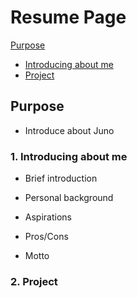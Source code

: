 # Resume Page

[Purpose](#purpose)

- [Introducing about me](#1-introducing-about-me)
- [Project](#2-project)

## Purpose

- Introduce about Juno

### 1. Introducing about me

- Brief introduction

- Personal background

- Aspirations

- Pros/Cons

- Motto

### 2. Project
